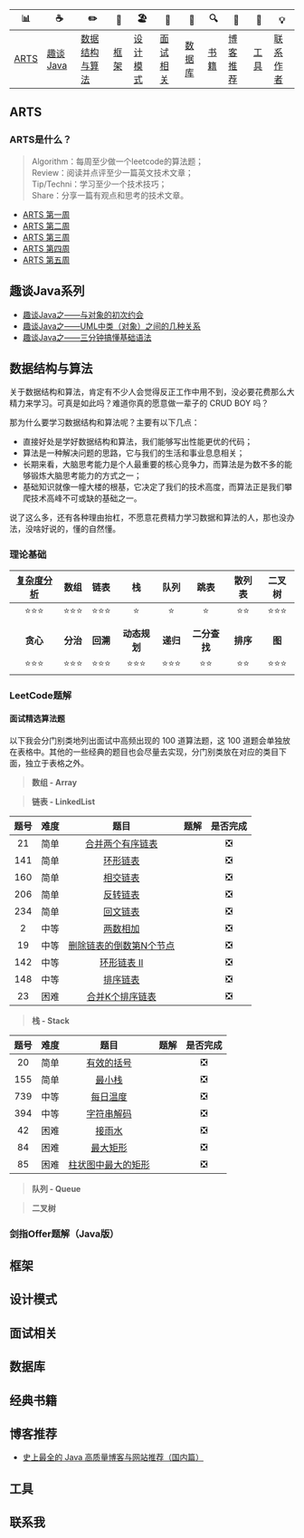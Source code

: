 | 📊                                                           | ☕️                                                                   | ✏️                                                                               | 🚏                                                           | 🏖                                                                   | 🌁                                                                   | 📮                                                               | 🔍                                                               | 🚀                                                                   | 🔧                                                           | 💡                                                                 |
|----------------------------------------------------------------|------------------------------------------------------------------------|------------------------------------------------------------------------------------|----------------------------------------------------------------|------------------------------------------------------------------------|------------------------------------------------------------------------|--------------------------------------------------------------------|--------------------------------------------------------------------|------------------------------------------------------------------------|----------------------------------------------------------------|----------------------------------------------------------------------|
| [ARTS](https://github.com/bigrotor187/Awesome-Java-Notes#ARTS) | [趣谈Java](https://github.com/bigrotor187/Awesome-Java-Notes#趣谈Java) | [数据结构与算法](https://github.com/bigrotor187/Awesome-Java-Notes#数据结构与算法) | [框架](https://github.com/bigrotor187/Awesome-Java-Notes#框架) | [设计模式](https://github.com/bigrotor187/Awesome-Java-Notes#设计模式) | [面试相关](https://github.com/bigrotor187/Awesome-Java-Notes#面试相关) | [数据库](https://github.com/bigrotor187/Awesome-Java-Notes#数据库) | [书籍](https://github.com/bigrotor187/Awesome-Java-Notes#经典书籍) | [博客推荐](https://github.com/bigrotor187/Awesome-Java-Notes#博客推荐) | [工具](https://github.com/bigrotor187/Awesome-Java-Notes#工具) | [联系作者](https://github.com/bigrotor187/Awesome-Java-Notes#联系我) |


## ARTS
### ARTS是什么？

> Algorithm：每周至少做一个leetcode的算法题；<br>
> Review：阅读并点评至少一篇英文技术文章；<br>
> Tip/Techni：学习至少一个技术技巧；<br>
> Share：分享一篇有观点和思考的技术文章。<br>


- [ARTS 第一周](https://github.com/bigrotor187/Awesome-Java-Notes/blob/master/arts/ARTS%E7%AC%AC%E4%B8%80%E5%91%A8.md)
- [ARTS 第二周](https://github.com/bigrotor187/Awesome-Java-Notes/blob/master/arts/ARTS%E7%AC%AC%E4%BA%8C%E5%91%A8.md)
- [ARTS 第三周](https://github.com/bigrotor187/Awesome-Java-Notes/blob/master/arts/ARTS%E7%AC%AC%E4%B8%89%E5%91%A8.md)
- [ARTS 第四周](https://github.com/bigrotor187/Awesome-Java-Notes/blob/master/arts/ARTS%E7%AC%AC%E5%9B%9B%E5%91%A8.md)
- [ARTS 第五周](https://github.com/bigrotor187/Awesome-Java-Notes/blob/master/arts/ARTS%E7%AC%AC%E4%BA%94%E5%91%A8.md)

## 趣谈Java系列

- [趣谈Java之——与对象的初次约会](https://github.com/bigrotor187/Awesome-Java-Notes/blob/master/Java/%E8%B6%A3%E8%B0%88Java%E4%B9%8B%E2%80%94%E2%80%94%E4%B8%8E%E5%AF%B9%E8%B1%A1%E7%9A%84%E5%88%9D%E6%AC%A1%E7%BA%A6%E4%BC%9A.md)
- [趣谈Java之——UML中类（对象）之间的几种关系](https://github.com/bigrotor187/Awesome-Java-Notes/blob/master/Java/%E8%B6%A3%E8%B0%88Java%E4%B9%8B%20%E2%80%94%E2%80%94UML%E4%B8%AD%E7%B1%BB%EF%BC%88%E5%AF%B9%E8%B1%A1%EF%BC%89%E4%B9%8B%E9%97%B4%E7%9A%84%E5%87%A0%E7%A7%8D%E5%85%B3%E7%B3%BB.md)
- [趣谈Java之——三分钟搞懂基础语法](https://github.com/bigrotor187/awesome-java-notes/blob/master/Java/%E8%B6%A3%E8%B0%88Java%E4%B9%8B%E2%80%94%E2%80%94%E4%B8%89%E5%88%86%E9%92%9F%E6%90%9E%E6%87%82%E5%9F%BA%E7%A1%80%E8%AF%AD%E6%B3%95.md)

## 数据结构与算法

关于数据结构和算法，肯定有不少人会觉得反正工作中用不到，没必要花费那么大精力来学习。可真是如此吗？难道你真的愿意做一辈子的 CRUD BOY 吗？

那为什么要学习数据结构和算法呢？主要有以下几点：

- 直接好处是学好数据结构和算法，我们能够写出性能更优的代码；
- 算法是一种解决问题的思路，它与我们的生活和事业息息相关；
- 长期来看，大脑思考能力是个人最重要的核心竞争力，而算法是为数不多的能够锻炼大脑思考能力的方式之一；
- 基础知识就像一幢大楼的根基，它决定了我们的技术高度，而算法正是我们攀爬技术高峰不可或缺的基础之一。

说了这么多，还有各种理由抬杠，不愿意花费精力学习数据和算法的人，那也没办法，没啥好说的，懂的自然懂。

### 理论基础

| **[复杂度分析](https://github.com/bigrotor187/awesome-java-notes/blob/master/algo/复杂度分析.md)** | **数组** | **链表** |    **栈**    |    **队列**   |         **跳表**        |        **散列表**        | **二叉树** |
|:--------------:|:--------:|:--------:|:------------:|:-------------:|:-----------------------:|:------------------------:|:----------:|
|     ⭐⭐⭐     | ️⭐⭐⭐ |  ⭐⭐⭐  |      ⭐      |      ️⭐     |            ⭐           |          ️⭐⭐          |  ️⭐⭐⭐  |
|                |          |          |              |               |                         |                          |            |
|    **贪心**    | **分治** | **回溯** | **动态规划** |    **递归**   |       **二分查找**      |         **排序**         |   **图**   |
|    ️⭐⭐⭐    |  ⭐⭐⭐  |  ⭐⭐⭐  |   ️⭐⭐⭐   |    ️⭐⭐⭐   |           ⭐⭐          |           ⭐⭐           |   ⭐⭐⭐   |



### LeetCode题解

#### 面试精选算法题

以下我会分门别类地列出面试中高频出现的 100 道算法题，这 100 道题会单独放在表格中。其他的一些经典的题目也会尽量去实现，分门别类放在对应的类目下面，独立于表格之外。

> **数组 - Array**



> **链表 - LinkedList**

| 题号 | 难度 | 题目                                                                                         | 题解 | 是否完成 |
|:------:|:------:|:----------------------------------------------------------------------------------------------:|:------:|:--------:|
| 21   | 简单 | [合并两个有序链表](https://leetcode-cn.com/problems/merge-two-sorted-lists)                  |      |    ❎    |
| 141  | 简单 | [环形链表 ](https://leetcode-cn.com/problems/linked-list-cycle)                              |      |    ❎    |
| 160  | 简单 | [相交链表](https://leetcode-cn.com/problems/intersection-of-two-linked-lists)                |      |    ❎    |
| 206  | 简单 | [反转链表 ](https://leetcode-cn.com/problems/reverse-linked-list)                            |      |    ❎    |
| 234  | 简单 | [回文链表](https://leetcode-cn.com/problems/palindrome-linked-list)                          |      |    ❎    |
| 2    | 中等 | [两数相加 ](https://leetcode-cn.com/problems/add-two-numbers)                                |      |    ❎    |
| 19   | 中等 | [删除链表的倒数第N个节点](https://leetcode-cn.com/problems/remove-nth-node-from-end-of-list) |      |    ❎    |
| 142  | 中等 | [	环形链表 II](https://leetcode-cn.com/problems/linked-list-cycle-ii)                        |      |    ❎    |
| 148  | 中等 | [排序链表 ](https://leetcode-cn.com/problems/sort-list)                                      |      |    ❎    |
| 23   | 困难 | [	合并K个排序链表](https://leetcode-cn.com/problems/merge-k-sorted-lists)                    |      |    ❎    |



> **栈 - Stack**

| 题号 | 难度 | 题目                                                                                  | 题解 | 是否完成 |
|:------:|:------:|:----------------------------------------------------------------------------------------------:|:------:|:--------:|
| 20   | 简单 | [有效的括号](https://leetcode-cn.com/problems/valid-parentheses)                      |      |    ❎    |
| 155  | 简单 | [最小栈](https://leetcode-cn.com/problems/min-stack)                                  |      |    ❎    |
| 739  | 中等 | [每日温度](https://leetcode-cn.com/problems/daily-temperatures)                       |      |    ❎    |
| 394  | 中等 | [字符串解码](https://leetcode-cn.com/problems/decode-string)                          |      |    ❎    |
| 42   | 困难 | [接雨水](https://leetcode-cn.com/problems/trapping-rain-water)                        |      |    ❎    |
| 84   | 困难 | [最大矩形](https://leetcode-cn.com/problems/maximal-rectangle)                        |      |    ❎    |
| 85   | 困难 | [柱状图中最大的矩形](https://leetcode-cn.com/problems/largest-rectangle-in-histogram) |      |    ❎    |



> **队列 - Queue**



> **二叉树**





### 剑指Offer题解（Java版）

## 框架

## 设计模式

## 面试相关

## 数据库

## 经典书籍

## 博客推荐

- [史上最全的 Java 高质量博客与网站推荐（国内篇）](https://github.com/bigrotor187/Awesome-Java-Notes/blob/master/Blogs/%E5%8F%B2%E4%B8%8A%E6%9C%80%E5%85%A8%E7%9A%84%20Java%20%E9%AB%98%E8%B4%A8%E9%87%8F%E5%8D%9A%E5%AE%A2%E4%B8%8E%E7%BD%91%E7%AB%99%E6%8E%A8%E8%8D%90%EF%BC%88%E5%9B%BD%E5%86%85%E7%AF%87%EF%BC%89.md)

## 工具

## 联系我
